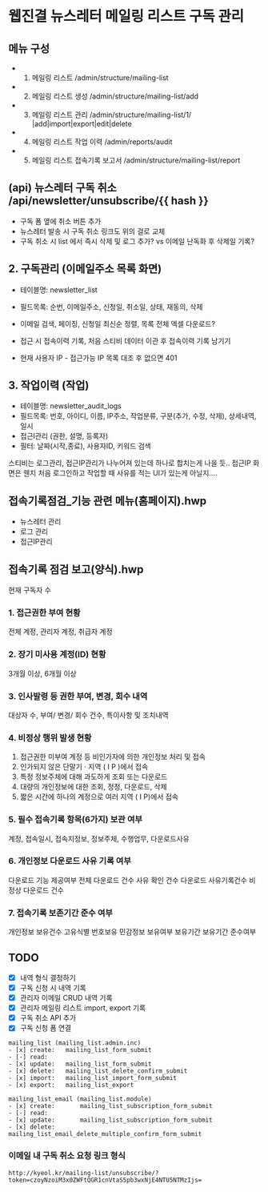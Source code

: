 # 웹진결 뉴스레터 메일링 리스트 구독 관리

## 메뉴 구성

- 1. 메일링 리스트 /admin/structure/mailing-list
- 2. 메일링 리스트 생성 /admin/structure/mailing-list/add
- 3. 메일링 리스트 관리 /admin/structure/mailing-list/1/ |add|import|export|edit|delete
- 4. 메일링 리스트 작업 이력 /admin/reports/audit
- 5. 메일링 리스트 접속기록 보고서 /admin/structure/mailing-list/report

## (api) 뉴스레터 구독 취소 /api/newsletter/unsubscribe/{{ hash }}

- 구독 폼 옆에 취소 버튼 추가
- 뉴스레터 발송 시 구독 취소 링크도 위의 걸로 교체
- 구독 취소 시 list 에서 즉시 삭제 및 로그 추가? vs 이메일 난독화 후 삭제일 기록?

## 2. 구독관리 (이메일주소 목록 화면)

- 테이블명: newsletter_list
- 필드목록: 순번, 이메일주소, 신청일, 취소일, 상태, 재동의, 삭제
- 이메일 검색, 페이징, 신청일 최신순 정렬, 목록 전체 엑셀 다운로드?

- 접근 시 접속이력 기록, 처음 스티비 데이터 이관 후 접속이력 기록 남기기
- 현재 사용자 IP - 접근가능 IP 목록 대조 후 없으면 401

## 3. 작업이력 (작업)

- 테이블명: newsletter_audit_logs
- 필드목록: 번호, 아이디, 이름, IP주소, 작업분류, 구분(추가, 수정, 삭제), 상세내역, 일시
- 접근I관리 (권한, 설명, 등록자)
- 필터: 날짜(시작,종료), 사용자ID, 키워드 검색

스티비는 로그관리, 접근IP관리가 나누어져 있는데 하나로 합치는게 나을 듯..
접근IP 화면은 웬지 처음 로그인하고 작업할 때 사유를 적는 UI가 있는게 아닐지....

## 접속기록점검_기능 관련 메뉴(홈페이지).hwp

- 뉴스레터 관리
- 로그 관리
- 접근IP관리

## 접속기록 점검 보고(양식).hwp

현재 구독자 수

### 1. 접근권한 부여 현황

전체 계정, 관리자 계정, 취급자 계정

### 2. 장기 미사용 계정(ID) 현황

3개월 이상, 6개월 이상

### 3. 인사발령 등 권한 부여, 변경, 회수 내역

대상자 수, 부여/ 변경/ 회수 건수, 특이사항 및 조치내역

### 4. 비정상 행위 발생 현황

1. 접근권한 미부여 계정 등 비인가자에 의한 개인정보 처리 및 접속
2. 인가되지 않은 단말기 · 지역 ( I P )에서 접속
3. 특정 정보주체에 대해 과도하게 조회 또는 다운로드
4. 대량의 개인정보에 대한 조회, 정정, 다운로드, 삭제
5. 짧은 시간에 하나의 계정으로 여러 지역 ( I P)에서 접속

### 5. 필수 접속기록 항목(6가지) 보관 여부

계정, 접속일시, 접속지정보, 정보주체, 수행업무, 다운로드사유

### 6. 개인정보 다운로드 사유 기록 여부

다운로드 기능 제공여부
전체 다운로드 건수
사유 확인 건수
다운로드 사유기록건수
비정상 다운로드 건수

### 7. 접속기록 보존기간 준수 여부

개인정보 보유건수
고유식별 번호보유
민감정보 보유여부
보유기간
보유기간 준수여부

## TODO

- [x] 내역 형식 결정하기
- [x] 구독 신청 시 내역 기록
- [x] 관리자 이메일 CRUD 내역 기록
- [x] 관리자 메일링 리스트 import, export 기록
- [x] 구독 취소 API 추가
- [x] 구독 신청 폼 연결

```
mailing_list (mailing_list.admin.inc)
- [x] create:   mailing_list_form_submit
- [-] read:
- [x] update:   mailing_list_form_submit
- [x] delete:   mailing_list_delete_confirm_submit
- [x] import:   mailing_list_import_form_submit
- [x] export:   mailing_list_export

mailing_list_email (mailing_list.module)
- [x] create:       mailing_list_subscription_form_submit
- [-] read:
- [x] update:       mailing_list_subscription_form_submit
- [x] delete:       mailing_list_email_delete_multiple_confirm_form_submit
```

### 이메일 내 구독 취소 요청 링크 형식

```
http://kyeol.kr/mailing-list/unsubscribe/?token=czoyNzoiM3x0ZWFtQGR1cnVtaS5pb3wxNjE4NTU5NTMzIjs=
```
